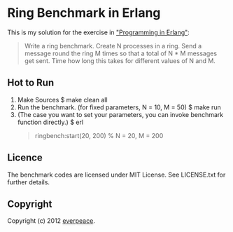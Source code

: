 Ring Benchmark in Erlang
=========

This is my solution for the exercise in ["Programming in Erlang"](http://pragprog.com/book/jaerlang/programming-erlang):

> Write a ring benchmark. Create N processes in a ring. Send a message round the ring M times so that a total of N * M messages get sent.
> Time how long this takes for different values of N and M.

Hot to Run
--------------
1. Make Sources
    $ make clean all
2. Run the benchmark. (for fixed parameters, N = 10,  M = 50)
    $ make run
3. (The case you want to set your parameters, you can invoke benchmark function directly.)
    $ erl
    > ringbench:start(20, 200)  % N = 20, M = 200

Licence
----------------
The benchmark codes are licensed under MIT License. See LICENSE.txt for further details.

Copyright
---------
Copyright (c) 2012 [everpeace](http://twitter.com/everpeace).

